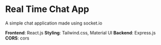 # Real Time Chat App

A simple chat application made using socket.io

**Frontend**: React.js
**Styling**: Tailwind.css, Material UI
**Backend**: Express.js
**CORS**: cors
